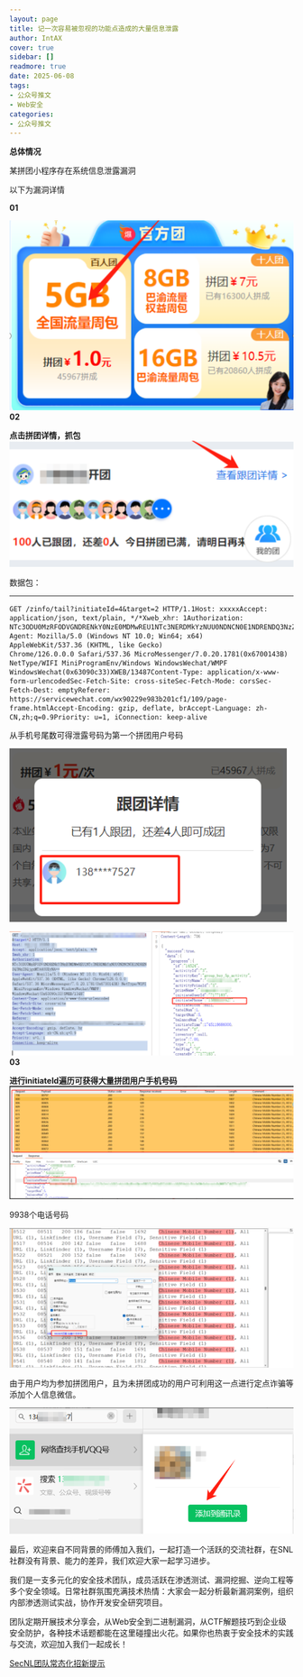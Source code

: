 ```yaml
---
layout: page
title: 记一次容易被忽视的功能点造成的大量信息泄露
author: IntAX
cover: true
sidebar: []
readmore: true
date: 2025-06-08
tags: 
- 公众号推文
- Web安全
categories:
- 公众号推文
---
```




**总体情况**  

  

某拼团小程序存在系统信息泄露漏洞

以下为漏洞详情

**01**  

  

![1.png](/images/记一次容易被忽视的功能点造成的大量信息泄露/1752587233170.png)  
**02**  

**点击拼团详情，抓包**![2.png](/images/记一次容易被忽视的功能点造成的大量信息泄露/1752587233427.png)

数据包：

*   *   *   *   *   *   *   *   *   *   *   *   *   *   *

```
GET /zinfo/tail?initiateId=4&target=2 HTTP/1.1Host: xxxxxAccept: application/json, text/plain, */*Xweb_xhr: 1Authorization: NTc3ODU0MzRFODVGNDRENkY0NzE0MDMwREU1NTc3NERDMkYzNUU0NDNCN0E1NDRENDQ3NzZBQjgxMTA4OUEyNA==User-Agent: Mozilla/5.0 (Windows NT 10.0; Win64; x64) AppleWebKit/537.36 (KHTML, like Gecko) Chrome/126.0.0.0 Safari/537.36 MicroMessenger/7.0.20.1781(0x6700143B) NetType/WIFI MiniProgramEnv/Windows WindowsWechat/WMPF WindowsWechat(0x63090c33)XWEB/13487Content-Type: application/x-www-form-urlencodedSec-Fetch-Site: cross-siteSec-Fetch-Mode: corsSec-Fetch-Dest: emptyReferer: https://servicewechat.com/wx90229e983b201cf1/109/page-frame.htmlAccept-Encoding: gzip, deflate, brAccept-Language: zh-CN,zh;q=0.9Priority: u=1, iConnection: keep-alive
```

  


从手机号尾数可得泄露号码为第一个拼团用户号码

![3.png](/images/记一次容易被忽视的功能点造成的大量信息泄露/1752587233491.png)

  

![4.png](/images/记一次容易被忽视的功能点造成的大量信息泄露/1752587233600.png)  
**03**  


**进行initiateId遍历可获得大量拼团用户手机号码**![5.png](/images/记一次容易被忽视的功能点造成的大量信息泄露/1752587233704.png)

9938个电话号码

![6.png](/images/记一次容易被忽视的功能点造成的大量信息泄露/1752587233838.png)

由于用户均为参加拼团用户，且为未拼团成功的用户可利用这一点进行定点诈骗等添加个人信息微信。

![7.png](/images/记一次容易被忽视的功能点造成的大量信息泄露/1752587234000.png)  

  

最后，欢迎来自不同背景的师傅加入我们，一起打造一个活跃的交流社群，在SNL社群没有背景、能力的差异，我们欢迎大家一起学习进步。

我们是一支多元化的安全技术团队，成员活跃在渗透测试、漏洞挖掘、逆向工程等多个安全领域。日常社群氛围充满技术热情：大家会一起分析最新漏洞案例，组织内部渗透测试实战，协作开发安全研究项目。

团队定期开展技术分享会，从Web安全到二进制漏洞，从CTF解题技巧到企业级安全防护，各种技术话题都能在这里碰撞出火花。如果你也热衷于安全技术的实践与交流，欢迎加入我们一起成长！  

  

[SecNL团队常态化招新提示](https://mp.weixin.qq.com/s?__biz=MzU2MDE2MjU1Mw==&mid=2247485938&idx=1&sn=d28961da6f0319864bb5dfcc4a867da3&scene=21#wechat_redirect)

  

